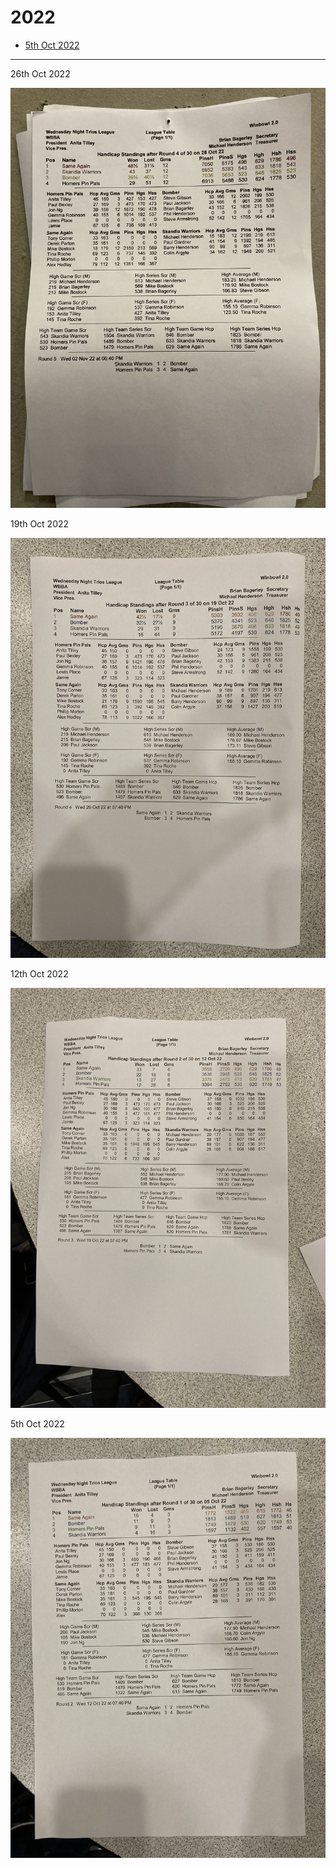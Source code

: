 # 2022

- [5th Oct 2022](2022_10_05.md)

---

26th Oct 2022

![26th Oct 2022](2022_10_26.jpeg "26th Oct 2022")

19th Oct 2022

![19th Oct 2022](2022_10_19.jpeg "19th Oct 2022")

12th Oct 2022

![12th Oct 2022](2022_10_12.jpeg "12th Oct 2022")

5th Oct 2022

![5th Oct 2022](2022_10_05.jpeg "5th Oct 2022")
